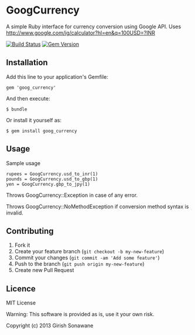 # GoogCurrency

A simple Ruby interface for currency conversion using Google API. Uses http://www.google.com/ig/calculator?hl=en&q=100USD=?INR

[![Build Status](https://travis-ci.org/girishso/goog_currency.png?branch=master)](https://travis-ci.org/girishso/goog_currency) [![Gem Version](https://badge.fury.io/rb/goog_currency.png)](http://badge.fury.io/rb/goog_currency)

## Installation

Add this line to your application's Gemfile:

    gem 'goog_currency'

And then execute:

    $ bundle

Or install it yourself as:

    $ gem install goog_currency

## Usage

Sample usage

    rupees = GoogCurrency.usd_to_inr(1)
    pounds = GoogCurrency.usd_to_gbp(1)
    yen = GoogCurrency.gbp_to_jpy(1)

Throws GoogCurrency::Exception in case of any error.

Throws GoogCurrency::NoMethodException if conversion method syntax is invalid.

## Contributing

1. Fork it
2. Create your feature branch (`git checkout -b my-new-feature`)
3. Commit your changes (`git commit -am 'Add some feature'`)
4. Push to the branch (`git push origin my-new-feature`)
5. Create new Pull Request

## Licence
MIT License

Warning: This software is provided as is, use it your own risk.

Copyright (c) 2013 Girish Sonawane

